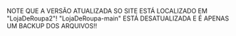 NOTE QUE A VERSÃO ATUALIZADA SO SITE ESTÁ LOCALIZADO EM "LojaDeRoupa2"!
"LojaDeRoupa-main" ESTÁ DESATUALIZADA E É APENAS UM BACKUP DOS ARQUIVOS!!

